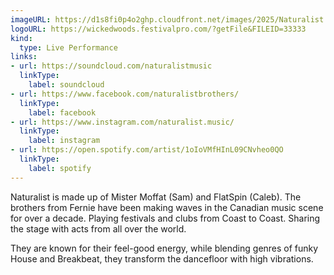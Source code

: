 ```yaml
---
imageURL: https://d1s8fi0p4o2ghp.cloudfront.net/images/2025/Naturalist.JPG
logoURL: https://wickedwoods.festivalpro.com/?getFile&FILEID=33333
kind:
  type: Live Performance
links:
- url: https://soundcloud.com/naturalistmusic
  linkType:
    label: soundcloud
- url: https://www.facebook.com/naturalistbrothers/
  linkType:
    label: facebook
- url: https://www.instagram.com/naturalist.music/
  linkType:
    label: instagram
- url: https://open.spotify.com/artist/1oIoVMfHInL09CNvheo0QO
  linkType:
    label: spotify
---
```

Naturalist is made up of Mister Moffat (Sam) and FlatSpin (Caleb). The brothers from Fernie have been making waves in the Canadian music scene for over a decade. Playing festivals and clubs from Coast to Coast. Sharing the stage with acts from all over the world. 

They are known for their feel-good energy, while blending genres of funky House and Breakbeat, they transform the dancefloor with high vibrations. 
